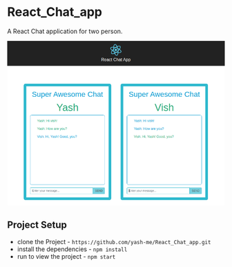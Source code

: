 # React_Chat_app

A React Chat application for two person.


![](https://raw.githubusercontent.com/yash-me/React_Chat_app/master/Chat_app.png)

## Project Setup

* clone the Project - `https://github.com/yash-me/React_Chat_app.git`
* install the dependencies - `npm install`
* run to view the project - `npm start`


